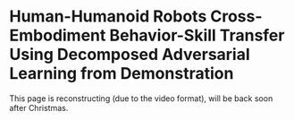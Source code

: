 # Human-Humanoid Robots Cross-Embodiment Behavior-Skill Transfer Using Decomposed Adversarial Learning from Demonstration

This page is reconstructing (due to the video format), will be back soon after Christmas.